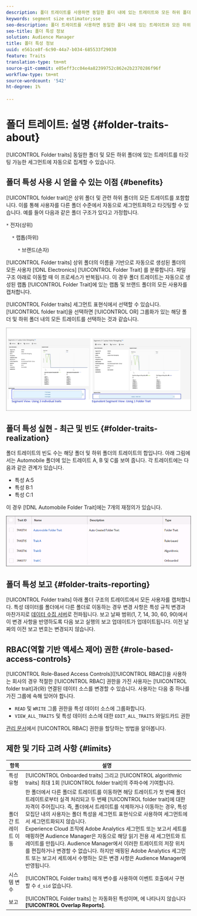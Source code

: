 ```yaml
---
description: 폴더 트레이트를 사용하면 동일한 폴더 내에 있는 트레이트와 모든 하위 폴더를 타깃팅 가능한 세그먼트에 자동으로 집계할 수 있습니다.
keywords: segment size estimator;sse
seo-description: 폴더 트레이트를 사용하면 동일한 폴더 내에 있는 트레이트와 모든 하위 폴더를 타깃팅 가능한 세그먼트에 자동으로 집계할 수 있습니다.
seo-title: 폴더 특성 정보
solution: Audience Manager
title: 폴더 특성 정보
uuid: e561ce8f-6c90-44a7-b034-685533f29030
feature: Traits
translation-type: tm+mt
source-git-commit: e05eff3cc04e4a82399752c862e2b2370286f96f
workflow-type: tm+mt
source-wordcount: '542'
ht-degree: 1%

---
```



# 폴더 트레이트: 설명 {#folder-traits-about}

[!UICONTROL Folder traits] 동일한 폴더 및 모든 하위 폴더에 있는 트레이트를 타깃팅 가능한 세그먼트에 자동으로 집계할 수 있습니다.

## 폴더 특성 사용 시 얻을 수 있는 이점 {#benefits}

[!UICONTROL folder trait]은 상위 폴더 및 관련 하위 폴더의 모든 트레이트를 포함합니다. 이를 통해 사용자를 다른 폴더 수준에서 자동으로 세그먼트화하고 타깃팅할 수 있습니다. 예를 들어 다음과 같은 폴더 구조가 있다고 가정합니다.

`*` 전자(상위)

    `*` 랩톱(하위)

        `*` 브랜드(손자)

[!UICONTROL Folder traits] 상위 폴더의 이름을 기반으로 자동으로 생성된 폴더의 모든 사용자 [!DNL Electronics] [!UICONTROL Folder Trait] 를 분류합니다. 파일 구조 아래로 이동할 때 이 프로세스가 반복됩니다. 이 경우 폴더 트레이트는 자동으로 생성된 랩톱 [!UICONTROL Folder Trait]에 있는 랩톱 및 브랜드 폴더의 모든 사용자를 캡처합니다.

[!UICONTROL Folder traits] 세그먼트 표현식에서 선택할 수 있습니다. [!UICONTROL folder trait]을 선택하면 [!UICONTROL OR] 그룹화가 있는 해당 폴더 및 하위 폴더 내의 모든 트레이트를 선택하는 것과 같습니다.

![](assets/folder-traits-compare-border.jpg)

## 폴더 특성 실현 - 최근 및 빈도 {#folder-traits-realization}

폴더 트레이트의 빈도 수는 해당 폴더 및 하위 폴더의 트레이트의 합입니다. 아래 그림에서는 Automobile 폴더에 있는 트레이트 A, B 및 C를 보여 줍니다. 각 트레이트에는 다음과 같은 관계가 있습니다.

* 특성 A:5
* 특성 B:1
* 특성 C:1

이 경우 [!DNL Automobile Folder Trait]에는 7개의 재정의가 있습니다.

![](assets/folder_traits_rollup_border.png)

## 폴더 특성 보고 {#folder-traits-reporting}

[!UICONTROL Folder traits] 아래 폴더 구조의 트레이트에서 모든 사용자를 캡처합니다. 특성 데이터를 폴더에서 다른 폴더로 이동하는 경우 변경 사항은 특성 규칙 변경과 마찬가지로 [데이터 수집 서버](../../reference/system-components/components-data-collection.md)로 전파됩니다. 보고 날짜 범위(1, 7, 14, 30, 60, 90)에서 이 변경 사항을 반영하도록 다음 보고 실행의 보고 업데이트가 업데이트됩니다. 이전 날짜의 이전 보고 번호는 변경되지 않습니다.

## RBAC(역할 기반 액세스 제어) 권한 {#role-based-access-controls}

[!UICONTROL Role-Based Access Controls]([!UICONTROL RBAC])을 사용하는 회사의 경우 적절한 [!UICONTROL RBAC] 권한을 가진 사용자는 [!UICONTROL folder trait]과(와) 연결된 데이터 소스를 변경할 수 있습니다. 사용자는 다음 중 하나를 가진 그룹에 속해 있어야 합니다.

* `READ` 및  `WRITE` 그룹 권한을 특성 데이터 소스에 그룹화합니다.
* `VIEW_ALL_TRAITS` 및 특성 데이터 소스에 대한  `EDIT_ALL_TRAITS` 와일드카드 권한

[관리 문서](../../features/administration/administration-overview.md#create-group)에서 [!UICONTROL RBAC] 권한을 할당하는 방법을 알아봅니다.

## 제한 및 기타 고려 사항 {#limits}

| 항목 | 설명 |
|---|---|
| 특성 유형 | [!UICONTROL Onboarded traits] 그리고  [!UICONTROL algorithmic traits] 최대 1회 [!UICONTROL folder trait]의 주파수에 기여합니다. |
| 폴더 간 트레이트 이동 | 한 폴더에서 다른 폴더로 트레이트를 이동하면 해당 트레이트가 첫 번째 폴더 트레이트로부터 실격 처리되고 두 번째 [!UICONTROL folder trait]에 대한 자격이 주어집니다. 즉, 폴더에서 트레이트를 삭제하거나 이동하는 경우, 특성 모집단 내의 사용자는 폴더 특성을 세그먼트 표현식으로 사용하여 세그먼트에서 세그먼트화되지 않습니다. <br> Experience Cloud 조직에 Adobe Analytics 세그먼트 또는 보고서 세트를 매핑하면 Audience Manager은 자동으로 해당 읽기 전용 새 세그먼트와 트레이트를 만듭니다. Audience Manager에서 이러한 트레이트의 저장 위치를 편집하거나 변경할 수 없습니다. 하지만 매핑된 Adobe Analytics 세그먼트 또는 보고서 세트에서 수행하는 모든 변경 사항은 Audience Manager에 반영됩니다. |
| 시스템 변수 | [!UICONTROL Folder traits] 매개 변수를 사용하여 이벤트 호출에서 구현할 수  `d_sid` 없습니다. |
| 보고 | [!UICONTROL Folder traits] 는 자동화된 특성이며, 에 나타나지 않습니다 **[!UICONTROL Overlap Reports]**. |
